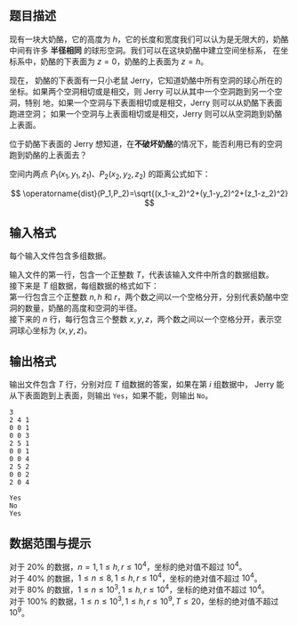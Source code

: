 ## 题目描述

现有一块大奶酪，它的高度为 $h$，它的长度和宽度我们可以认为是无限大的，奶酪中间有许多 **半径相同** 的球形空洞。我们可以在这块奶酪中建立空间坐标系， 在坐标系中，奶酪的下表面为 $z = 0$，奶酪的上表面为 $z = h$。

现在， 奶酪的下表面有一只小老鼠 Jerry，它知道奶酪中所有空洞的球心所在的坐标。如果两个空洞相切或是相交，则 Jerry 可以从其中一个空洞跑到另一个空洞，特别
地，如果一个空洞与下表面相切或是相交，Jerry 则可以从奶酪下表面跑进空洞； 如果一个空洞与上表面相切或是相交，Jerry 则可以从空洞跑到奶酪上表面。

位于奶酪下表面的 Jerry 想知道，在**不破坏奶酪**的情况下，能否利用已有的空洞跑到奶酪的上表面去？

空间内两点 $P_1(x_1,y_1,z_1)$、$P_2(x_2,y_2,z_2)$ 的距离公式如下：

$$
\operatorname{dist}(P_1,P_2)=\sqrt{(x_1-x_2)^2+(y_1-y_2)^2+(z_1-z_2)^2}
$$

## 输入格式

每个输入文件包含多组数据。

输入文件的第一行，包含一个正整数 $T$，代表该输入文件中所含的数据组数。  
接下来是 $T$ 组数据，每组数据的格式如下：  
第一行包含三个正整数 $n, h$ 和 $r$，两个数之间以一个空格分开，分别代表奶酪中空洞的数量，奶酪的高度和空洞的半径。  
接下来的 $n$ 行，每行包含三个整数 $x, y, z$，两个数之间以一个空格分开，表示空洞球心坐标为 $(x,y,z)$。

## 输出格式

输出文件包含 $T$ 行，分别对应 $T$ 组数据的答案，如果在第 $i$ 组数据中， Jerry 能从下表面跑到上表面，则输出 `Yes`，如果不能，则输出 `No`。

```input1
3
2 4 1
0 0 1
0 0 3
2 5 1
0 0 1
0 0 4
2 5 2
0 0 2
2 0 4
```
```output1
Yes
No
Yes
```

## 数据范围与提示

对于 $20\%$ 的数据，$n = 1 , 1 \le h , r \le 10^4$，坐标的绝对值不超过 $10^4$。  
对于 $40\%$ 的数据，$1 \le n \le 8 , 1 \le h , r \le 10^4$，坐标的绝对值不超过 $10^4$。  
对于 $80\%$ 的数据，$1 \le n \le 10^3 , 1 \le h , r \le 10^4$，坐标的绝对值不超过 $10^4$。  
对于 $100\%$ 的数据，$1 \le n \le 10^3 , 1 \le h , r \le 10^9 , T \le 20$，坐标的绝对值不超过 $10^9$。
